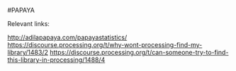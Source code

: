 #PAPAYA

Relevant links:

http://adilapapaya.com/papayastatistics/
https://discourse.processing.org/t/why-wont-processing-find-my-library/1483/2
https://discourse.processing.org/t/can-someone-try-to-find-this-library-in-processing/1488/4